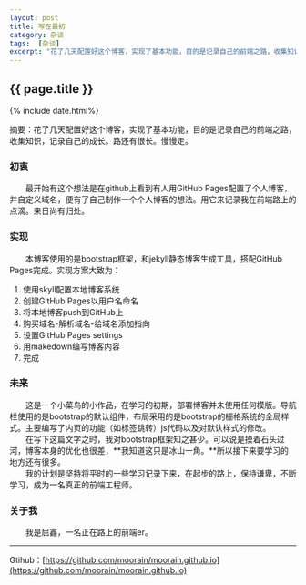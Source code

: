 ```yaml
---
layout: post
title: 写在最初
category: 杂谈
tags:  [杂谈]
excerpt: "花了几天配置好这个博客，实现了基本功能，目的是记录自己的前端之路，收集知识，记录自己的成长。路还有很长。慢慢走。"
---
```

<h2>{{ page.title }}</h2>
{% include date.html%}
<p class="zhai">摘要：花了几天配置好这个博客，实现了基本功能，目的是记录自己的前端之路，收集知识，记录自己的成长。路还有很长。慢慢走。</p>

### 初衷 ###
&emsp;&emsp;最开始有这个想法是在github上看到有人用GitHub Pages配置了个人博客，并自定义域名，便有了自己制作一个个人博客的想法。用它来记录我在前端路上的点滴。来日尚有归处。

### 实现 ###
&emsp;&emsp;本博客使用的是bootstrap框架，和jekyll静态博客生成工具，搭配GitHub Pages完成。实现方案大致为：  
1. 使用skyll配置本地博客系统  
2. 创建GitHub Pages以用户名命名  
3. 将本地博客push到GitHub上  
4. 购买域名-解析域名-给域名添加指向  
5. 设置GitHub Pages settings  
6. 用makedown编写博客内容  
7. 完成  
### 未来 ###
&emsp;&emsp;这是一个小菜鸟的小作品，在学习的初期，部署博客并未使用任何模版。导航栏使用的是bootstrap的默认组件，布局采用的是bootstrap的栅格系统的全局样式。主要编写了内页的功能（如标签跳转）js代码以及对默认样式的修改。  
&emsp;&emsp;在写下这篇文字之时，我对bootstrap框架知之甚少。可以说是摸着石头过河，博客本身的优化也很差，**我知道这只是冰山一角。**所以接下来要学习的地方还有很多。  
&emsp;&emsp;我的计划是坚持将平时的一些学习记录下来，在起步的路上，保持谦卑，不断学习，成为一名真正的前端工程师。
### 关于我 ###
&emsp;&emsp;我是屈鑫，一名正在路上的前端er。  
 
---------------------------------------

Gtihub：[https://github.com/moorain/moorain.github.io](https://github.com/moorain/moorain.github.io)